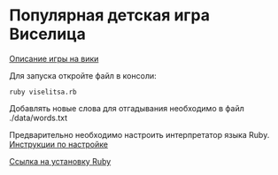 # Популярная детская игра Виселица

[Описание игры на вики](https://ru.wikipedia.org/wiki/Виселица_(игра))

Для запуска откройте файл в консоли:

    ruby viselitsa.rb

Добавлять новые слова для отгадывания необходимо в файл ./data/words.txt

Предварительно необходимо настроить интерпретатор языка Ruby. [Инструкции по настройке](http://goodprogrammer.ru/rails-winter-18/lessons/02-setup-ruby "Хороший программист")

[Ссылка на установку Ruby](https://www.ruby-lang.org/ru/documentation/installation/)

